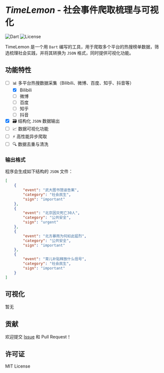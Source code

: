 # *TimeLemon* - 社会事件爬取梳理与可视化

![Dart](https://img.shields.io/badge/Dart-3.8.2-blue.svg)
![License](https://img.shields.io/badge/License-MIT-green.svg)

TimeLemon 是一个用 `Dart` 编写的工具，用于爬取多个平台的热搜榜单数据，筛选梳理社会实践，并将其转换为 `JSON` 格式，同时提供可视化功能。

## 功能特性

- [ ] 📊 多平台热搜数据采集（Bilibili、微博、百度、知乎、抖音等）
    - [x] Bilibili
    - [ ] 微博
    - [ ] 百度
    - [ ] 知乎
    - [ ] 抖音
- [x] 🗃️ 结构化 `JSON` 数据输出
- [ ] 📈 数据可视化功能
- [ ] ⚡ 高性能异步爬取
- [ ] 🔍 数据去重与清洗

### 输出格式

程序会生成如下结构的 `JSON` 文件：

```json
[
    {
        "event": "武大图书馆诬告案",
        "category": "社会民生",
        "sign": "important"
    },
    {
        "event": "北京因灾死亡30人",
        "category": "公共安全",
        "sign": "urgent"
    },
    {
        "event": "北方暴雨为何如此猛烈",
        "category": "公共安全",
        "sign": "important"
    },
    {
        "event": "育儿补贴释放什么信号",
        "category": "社会民生",
        "sign": "important"
    }
]
```

## 可视化

暂无

## 贡献

欢迎提交 [Issue](https://github.com/WillSat/timelemon/issues) 和 Pull Request！

## 许可证

MIT License